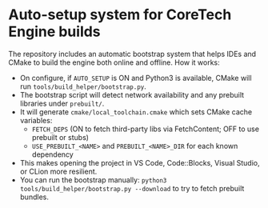 # Auto-setup system for CoreTech Engine builds

The repository includes an automatic bootstrap system that helps IDEs and CMake to build the engine
both online and offline. How it works:

- On configure, if `AUTO_SETUP` is ON and Python3 is available, CMake will run `tools/build_helper/bootstrap.py`.
- The bootstrap script will detect network availability and any prebuilt libraries under `prebuilt/`.
- It will generate `cmake/local_toolchain.cmake` which sets CMake cache variables:
  - `FETCH_DEPS` (ON to fetch third-party libs via FetchContent; OFF to use prebuilt or stubs)
  - `USE_PREBUILT_<NAME>` and `PREBUILT_<NAME>_DIR` for each known dependency
- This makes opening the project in VS Code, Code::Blocks, Visual Studio, or CLion more resilient.
- You can run the bootstrap manually: `python3 tools/build_helper/bootstrap.py --download` to try to fetch prebuilt bundles.